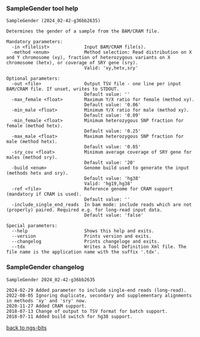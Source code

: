 ### SampleGender tool help
	SampleGender (2024_02-42-g36bb2635)
	
	Determines the gender of a sample from the BAM/CRAM file.
	
	Mandatory parameters:
	  -in <filelist>             Input BAM/CRAM file(s).
	  -method <enum>             Method selection: Read distribution on X and Y chromosome (xy), fraction of heterozygous variants on X chromosome (hetx), or coverage of SRY gene (sry).
	                             Valid: 'xy,hetx,sry'
	
	Optional parameters:
	  -out <file>                Output TSV file - one line per input BAM/CRAM file. If unset, writes to STDOUT.
	                             Default value: ''
	  -max_female <float>        Maximum Y/X ratio for female (method xy).
	                             Default value: '0.06'
	  -min_male <float>          Minimum Y/X ratio for male (method xy).
	                             Default value: '0.09'
	  -min_female <float>        Minimum heterozygous SNP fraction for female (method hetx).
	                             Default value: '0.25'
	  -max_male <float>          Maximum heterozygous SNP fraction for male (method hetx).
	                             Default value: '0.05'
	  -sry_cov <float>           Minimum average coverage of SRY gene for males (method sry).
	                             Default value: '20'
	  -build <enum>              Genome build used to generate the input (methods hetx and sry).
	                             Default value: 'hg38'
	                             Valid: 'hg19,hg38'
	  -ref <file>                Reference genome for CRAM support (mandatory if CRAM is used).
	                             Default value: ''
	  -include_single_end_reads  In bam mode: include reads which are not (properly) paired. Required e.g. for long-read input data.
	                             Default value: 'false'
	
	Special parameters:
	  --help                     Shows this help and exits.
	  --version                  Prints version and exits.
	  --changelog                Prints changeloge and exits.
	  --tdx                      Writes a Tool Definition Xml file. The file name is the application name with the suffix '.tdx'.
	
### SampleGender changelog
	SampleGender 2024_02-42-g36bb2635
	
	2024-02-29 Added parameter to include single-end reads (long-read).
	2022-08-05 Ignoring duplicate, secondary and supplementary alignments in methods 'xy' and 'sry' now.
	2020-11-27 Added CRAM support.
	2018-07-13 Change of output to TSV format for batch support.
	2018-07-11 Added build switch for hg38 support.
[back to ngs-bits](https://github.com/imgag/ngs-bits)